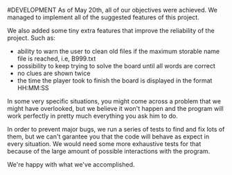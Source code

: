 #DEVELOPMENT
As of May 20th, all of our objectives were achieved. We managed to implement all of the suggested features of this project.

We also added some tiny extra features that improve the reliability of the project. Such as:

 - ability to warn the user to clean old files if the maximum storable name file is reached, i.e, B999.txt
 - possibility to keep trying to solve the board until all words are correct
 - no clues are shown twice
 - the time the player took to finish the board is displayed in the format HH:MM:SS

In some very specific situations, you might come across a problem that we might have overlooked, but we believe
it won't happen and the program will work perfectly in pretty much everything you ask him to do.

In order to prevent major bugs, we run a series of tests to find and fix lots of them, but we can't garantee you that
the code will behave as expect in every situation. We would need some more exhaustive tests for that because
of the large amount of possible interactions with the program.

We're happy with what we've accomplished.

